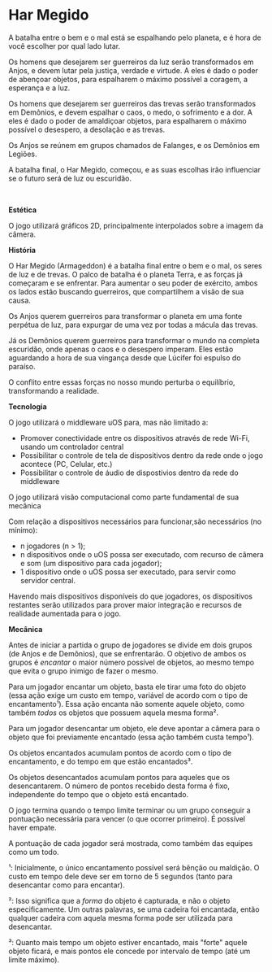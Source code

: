 Har Megido
==========


A batalha entre o bem e o mal está se espalhando pelo planeta, e é hora de você escolher por qual lado lutar.

Os homens que desejarem ser guerreiros da luz serão transformados em Anjos, e devem lutar pela justiça, verdade e virtude.
A eles é dado o poder de abençoar objetos, para espalharem o máximo possível a coragem, a esperança e a luz.

Os homens que desejarem ser guerreiros das trevas serão transformados em Demônios, e devem espalhar o caos, o medo, o sofrimento e a dor.
A eles é dado o poder de amaldiçoar objetos, para espalharem o máximo possível o desespero, a desolação e as trevas.

Os Anjos se reúnem em grupos chamados de Falanges, e os Demônios em Legiões.

A batalha final, o Har Megido, começou, e as suas escolhas irão influenciar se o futuro será de luz ou escuridão.  

<br/>

**Estética**

O jogo utilizará gráficos 2D, principalmente interpolados sobre a imagem da câmera. 


**História**

O Har Megido (Armageddon) é a batalha final entre o bem e o mal, os seres de luz e de trevas. 
O palco de batalha é o planeta Terra, e as forças já começaram e se enfrentar. Para aumentar o seu poder
de exército, ambos os lados estão buscando guerreiros, que compartilhem a visão de sua causa. 

Os Anjos querem guerreiros para transformar o planeta em uma fonte perpétua de luz, para expurgar de 
uma vez por todas a mácula das trevas.

Já os Demônios querem guerreiros para transformar o mundo na completa escuridão, onde apenas o caos e o desespero
imperam. Eles estão aguardando a hora de sua vingança desde que Lúcifer foi espulso do paraíso.


O conflito entre essas forças no nosso mundo perturba o equilíbrio, transformando a realidade.   


**Tecnologia**

O jogo utilizará o middleware uOS para, mas não limitado a:
- Promover conectividade entre os dispositivos através de rede Wi-Fi, usando um controlador central
- Possibilitar o controle de tela de dispositivos dentro da rede onde o jogo acontece (PC, Celular, etc.)
- Possibilitar o controle de áudio de dispostivios dentro da rede do middleware

O jogo utilizará visão computacional como parte fundamental de sua mecânica

Com relação a dispositivos necessários para funcionar,são necessários (no mínimo):
- n jogadores (n > 1);
- n dispositivos onde o uOS possa ser executado, com recurso de câmera e som (um dispositivo para cada jogador);
- 1 dispositivo onde o uOS possa ser executado, para servir como servidor central.

Havendo mais dispositivos disponíveis do que jogadores, os dispositivos restantes serão utilizados para prover maior integração e recursos de realidade aumentada para o jogo.

**Mecânica**

Antes de iniciar a partida o grupo de jogadores se divide em dois grupos (de Anjos e de Demônios), que se enfrentarão.
O objetivo de ambos os grupos é *encantar* o maior número possível de objetos, ao mesmo tempo que evita o grupo inimigo de fazer o mesmo.

Para um jogador encantar um objeto, basta ele tirar uma foto do objeto (essa ação exige um custo em tempo, variável de acordo com o tipo de encantamento¹). Essa ação encanta não somente aquele objeto, como também *todos* os objetos que possuem aquela mesma forma².

Para um jogador desencantar um objeto, ele deve apontar a câmera para o objeto que foi previamente encantado (essa ação também custa tempo¹).

Os objetos encantados acumulam pontos de acordo com o tipo de encantamento, e do tempo em que estão encantados³.

Os objetos desencantados acumulam pontos para aqueles que os desencantarem. O número de pontos recebido desta forma é fixo, independente do tempo que o objeto está encantado.

O jogo termina quando o tempo limite terminar ou um grupo conseguir a pontuação necessária para vencer (o que ocorrer primeiro). É possível haver empate.

A pontuação de cada jogador será mostrada, como também das equipes como um todo.


¹: Inicialmente, o único encantamento possível será bênção ou maldição. O custo em tempo dele deve ser em torno de 5 segundos (tanto para desencantar como para encantar).

²: Isso significa que a *forma* do objeto é capturada, e não o objeto especificamente. Um outras palavras, se uma cadeira foi encantada, então qualquer cadeira com aquela mesma forma pode ser utilizada para desencantar.

³: Quanto mais tempo um objeto estiver encantado, mais "forte" aquele objeto ficará, e mais pontos ele concede por intervalo de tempo (até um limite máximo).

